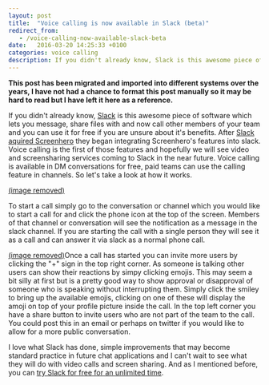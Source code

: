 ```yaml
---
layout: post
title:  "Voice calling is now available in Slack (beta)"
redirect_from:
   - /voice-calling-now-available-slack-beta
date:   2016-03-20 14:25:33 +0100
categories: voice calling
description: If you didn't already know, Slack is this awesome piece of software which lets you message, share files with and now call other members of your team an...
---
```


**This post has been migrated and imported into different systems over the years, I have not had a chance to format this post manually so it may be hard to read but I have left it here as a reference.**

If you didn't already know, [Slack](https://slack.com/) is this awesome piece of software which lets you message, share files with and now call other members of your team and you can use it for free if you are unsure about it's benefits. After [Slack aquired Screenhero](https://slack.com/screenhero) they began integrating Screenhero's features into slack. Voice calling is the first of those features and hopefully we will see video and screensharing services coming to Slack in the near future. Voice calling is available in DM conversations for free, paid teams can use the calling feature in channels. So let's take a look at how it works.  
  
[(image removed)](http://tenghamn.com/wp-content/uploads/2016/03/slack1.jpg)  
  
 To start a call simply go to the conversation or channel which you would like to start a call for and click the phone icon at the top of the screen. Members of that channel or conversation will see the notification as a message in the slack channel. If you are starting the call with a single person they will see it as a call and can answer it via slack as a normal phone call.  
  
[(image removed)](http://tenghamn.com/wp-content/uploads/2016/03/slack2.jpg)Once a call has started you can invite more users by clicking the "+" sign in the top right corner. As someone is talking other users can show their reactions by simpy clicking emojis. This may seem a bit silly at first but is a pretty good way to show approval or disapproval of someone who is speaking without interrupting them. Simply click the smiley to bring up the available emojis, clicking on one of these will display the amoji on top of your profile picture inside the call. In the top left corner you have a share button to invite users who are not part of the team to the call. You could post this in an email or perhaps on twitter if you would like to allow for a more public conversation.  
  
 I love what Slack has done, simple improvements that may become standard practice in future chat applications and I can't wait to see what they will do with video calls and screen sharing. And as I mentioned before, you can [try Slack for free for an unlimited time](https://slack.com/pricing).